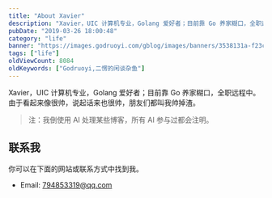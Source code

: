 ```yaml
---
title: "About Xavier"
description: "Xavier，UIC 计算机专业，Golang 爱好者；目前靠 Go 养家糊口，全职远程中"
pubDate: "2019-03-26 18:00:48"
category: "life"
banner: "https://images.godruoyi.com/gblog/images/banners/3538131a-f23c-480a-9681-34ce32825dd2.avif"
tags: ["life"]
oldViewCount: 8084
oldKeywords: ["Godruoyi,二愣的闲谈杂鱼"]
---
```


Xavier，UIC 计算机专业，Golang 爱好者；目前靠 Go 养家糊口，全职远程中。由于看起来像很帅，说起话来也很帅，朋友们都叫我帅掉渣。

> 注：我倒使用 AI 处理某些博客，所有 AI 参与过都会注明。


## 联系我


你可以在下面的网站或联系方式中找到我。

* Email: 794853319@qq.com
